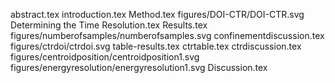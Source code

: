 abstract.tex
introduction.tex
Method.tex
figures/DOI-CTR/DOI-CTR.svg
Determining the Time Resolution.tex
Results.tex
figures/numberofsamples/numberofsamples.svg
confinementdiscussion.tex
figures/ctrdoi/ctrdoi.svg
table-results.tex
ctrtable.tex
ctrdiscussion.tex
figures/centroidposition/centroidposition1.svg
figures/energyresolution/energyresolution1.svg
Discussion.tex
